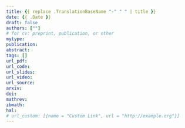 ```yaml
---
title: {{ replace .TranslationBaseName "-" " " | title }}
date: {{ .Date }}
draft: false
authors: [""]
# for cv: preprint, publication, or other
mytype:
publication:
abstract:
tags: []
url_pdf:
url_code:
url_slides:
url_video:
url_source:
arxiv:
doi:
mathrev:
zbmath:
hal:
# url_custom: [{name = "Custom Link", url = "http://example.org"}]
---
```

